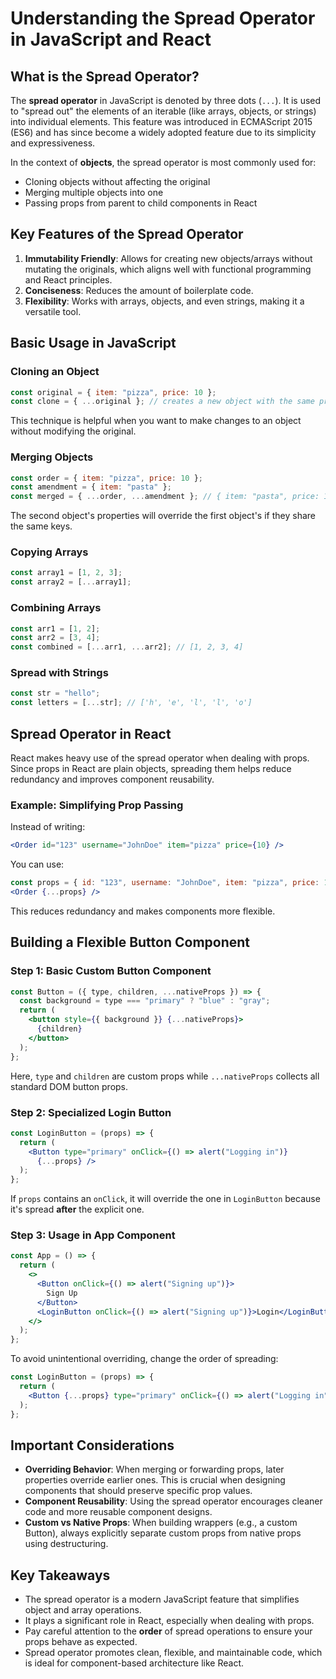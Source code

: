 # Understanding the Spread Operator in JavaScript and React

## What is the Spread Operator?

The **spread operator** in JavaScript is denoted by three dots (`...`). It is used to "spread out" the elements of an iterable (like arrays, objects, or strings) into individual elements. This feature was introduced in ECMAScript 2015 (ES6) and has since become a widely adopted feature due to its simplicity and expressiveness.

In the context of **objects**, the spread operator is most commonly used for:
- Cloning objects without affecting the original
- Merging multiple objects into one
- Passing props from parent to child components in React

## Key Features of the Spread Operator

1. **Immutability Friendly**: Allows for creating new objects/arrays without mutating the originals, which aligns well with functional programming and React principles.
2. **Conciseness**: Reduces the amount of boilerplate code.
3. **Flexibility**: Works with arrays, objects, and even strings, making it a versatile tool.

## Basic Usage in JavaScript

### Cloning an Object
```js
const original = { item: "pizza", price: 10 };
const clone = { ...original }; // creates a new object with the same properties
```
This technique is helpful when you want to make changes to an object without modifying the original.

### Merging Objects
```js
const order = { item: "pizza", price: 10 };
const amendment = { item: "pasta" };
const merged = { ...order, ...amendment }; // { item: "pasta", price: 10 }
```
The second object's properties will override the first object's if they share the same keys.

### Copying Arrays
```js
const array1 = [1, 2, 3];
const array2 = [...array1];
```

### Combining Arrays
```js
const arr1 = [1, 2];
const arr2 = [3, 4];
const combined = [...arr1, ...arr2]; // [1, 2, 3, 4]
```

### Spread with Strings
```js
const str = "hello";
const letters = [...str]; // ['h', 'e', 'l', 'l', 'o']
```

## Spread Operator in React

React makes heavy use of the spread operator when dealing with props. Since props in React are plain objects, spreading them helps reduce redundancy and improves component reusability.

### Example: Simplifying Prop Passing
Instead of writing:
```jsx
<Order id="123" username="JohnDoe" item="pizza" price={10} />
```
You can use:
```jsx
const props = { id: "123", username: "JohnDoe", item: "pizza", price: 10 };
<Order {...props} />
```

This reduces redundancy and makes components more flexible.

## Building a Flexible Button Component

### Step 1: Basic Custom Button Component
```jsx
const Button = ({ type, children, ...nativeProps }) => {
  const background = type === "primary" ? "blue" : "gray";
  return (
    <button style={{ background }} {...nativeProps}>
      {children}
    </button>
  );
};
```
Here, `type` and `children` are custom props while `...nativeProps` collects all standard DOM button props.

### Step 2: Specialized Login Button
```jsx
const LoginButton = (props) => {
  return (
    <Button type="primary" onClick={() => alert("Logging in")}
      {...props} />
  );
};
```
If `props` contains an `onClick`, it will override the one in `LoginButton` because it's spread **after** the explicit one.

### Step 3: Usage in App Component
```jsx
const App = () => {
  return (
    <>
      <Button onClick={() => alert("Signing up")}>
        Sign Up
      </Button>
      <LoginButton onClick={() => alert("Signing up")}>Login</LoginButton>
    </>
  );
};
```

To avoid unintentional overriding, change the order of spreading:
```jsx
const LoginButton = (props) => {
  return (
    <Button {...props} type="primary" onClick={() => alert("Logging in")} />
  );
};
```

## Important Considerations

- **Overriding Behavior**: When merging or forwarding props, later properties override earlier ones. This is crucial when designing components that should preserve specific prop values.
- **Component Reusability**: Using the spread operator encourages cleaner code and more reusable component designs.
- **Custom vs Native Props**: When building wrappers (e.g., a custom Button), always explicitly separate custom props from native props using destructuring.

## Key Takeaways
- The spread operator is a modern JavaScript feature that simplifies object and array operations.
- It plays a significant role in React, especially when dealing with props.
- Pay careful attention to the **order** of spread operations to ensure your props behave as expected.
- Spread operator promotes clean, flexible, and maintainable code, which is ideal for component-based architecture like React.

